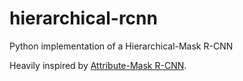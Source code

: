 # hierarchical-rcnn

Python implementation of a Hierarchical-Mask R-CNN

Heavily inspired by [Attribute-Mask R-CNN](https://github.com/tensorflow/tpu/tree/master/models/official/detection/projects/fashionpedia).
